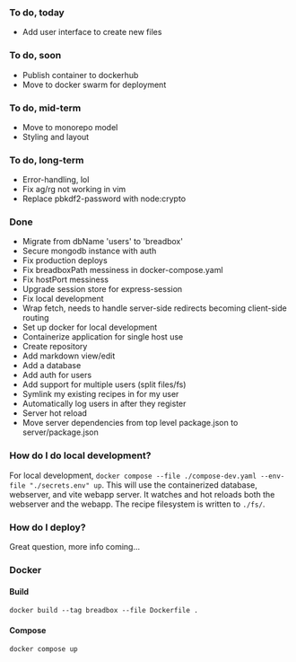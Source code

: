 ### To do, today
- Add user interface to create new files

### To do, soon
- Publish container to dockerhub
- Move to docker swarm for deployment

### To do, mid-term
- Move to monorepo model
- Styling and layout

### To do, long-term
- Error-handling, lol
- Fix ag/rg not working in vim
- Replace pbkdf2-password with node:crypto

### Done
- Migrate from dbName 'users' to 'breadbox'
- Secure mongodb instance with auth
- Fix production deploys
- Fix breadboxPath messiness in docker-compose.yaml
- Fix hostPort messiness
- Upgrade session store for express-session
- Fix local development
- Wrap fetch, needs to handle server-side redirects becoming client-side routing
- Set up docker for local development
- Containerize application for single host use
- Create repository
- Add markdown view/edit
- Add a database
- Add auth for users
- Add support for multiple users (split files/fs)
- Symlink my existing recipes in for my user
- Automatically log users in after they register
- Server hot reload
- Move server dependencies from top level package.json to server/package.json

### How do I do local development?
For local development, `docker compose --file ./compose-dev.yaml --env-file "./secrets.env" up`. This will use the containerized database, webserver, and vite webapp server. It watches and hot reloads both the webserver and the webapp. The recipe filesystem is written to `./fs/`.

### How do I deploy?
Great question, more info coming...

### Docker
#### Build
`docker build --tag breadbox --file Dockerfile .`

#### Compose
`docker compose up`
